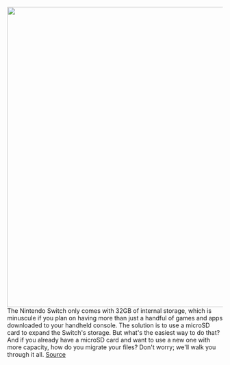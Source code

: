 <img src='https://cdn.vox-cdn.com/thumbor/aHIOpUNPDXGo_RzAqfOi9c1pLeo=/0x0:2040x1360/1200x800/filters:focal(857x517:1183x843)/cdn.vox-cdn.com/uploads/chorus_image/image/70580280/jbareham_190301_3267_0016.0.jpg' width='700px' /><br/>
The Nintendo Switch only comes with 32GB of internal storage, which is minuscule if you plan on having more than just a handful of games and apps downloaded to your handheld console. The solution is to use a microSD card to expand the Switch's storage. But what's the easiest way to do that? And if you already have a microSD card and want to use a new one with more capacity, how do you migrate your files? Don't worry; we'll walk you through it all.
<a href='https://www.theverge.com/22960596/upgrade-nintendo-switch-oled-storage-saves-games-transfer-microsd-card'> Source <a/>